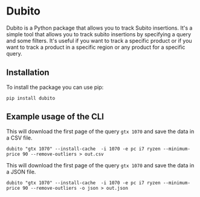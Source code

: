 # Dubito

Dubito is a Python package that allows you to track Subito insertions. It's a simple tool that allows you to track subito insertions by specifying a query and some filters. It's useful if you want to track a specific product or if you want to track a product in a specific region or any product for a specific query.

## Installation

To install the package you can use pip:

`pip install dubito`

## Example usage of the CLI

This will download the first page of the query `gtx 1070` and save the data in a CSV file.

`dubito "gtx 1070" --install-cache  -i 1070 -e pc i7 ryzen --minimum-price 90 --remove-outliers > out.csv`

This will download the first page of the query `gtx 1070` and save the data in a JSON file.

`dubito "gtx 1070" --install-cache  -i 1070 -e pc i7 ryzen --minimum-price 90 --remove-outliers -o json > out.json`

